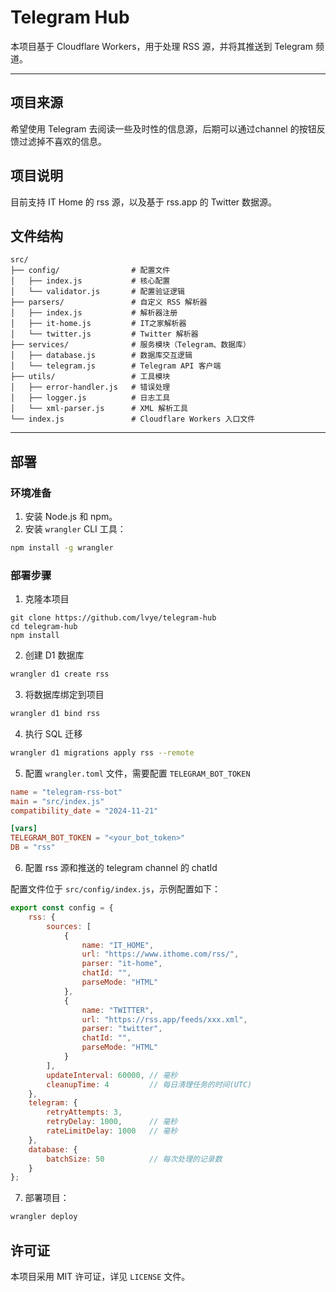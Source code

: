 
# Telegram Hub

本项目基于 Cloudflare Workers，用于处理 RSS 源，并将其推送到 Telegram 频道。

---

## 项目来源
希望使用 Telegram 去阅读一些及时性的信息源，后期可以通过channel 的按钮反馈过滤掉不喜欢的信息。

## 项目说明
目前支持 IT Home 的 rss 源，以及基于 rss.app 的 Twitter 数据源。

## 文件结构

```
src/
├── config/                # 配置文件
│   ├── index.js           # 核心配置
│   └── validator.js       # 配置验证逻辑
├── parsers/               # 自定义 RSS 解析器
│   ├── index.js           # 解析器注册
│   ├── it-home.js         # IT之家解析器
│   └── twitter.js         # Twitter 解析器
├── services/              # 服务模块（Telegram、数据库）
│   ├── database.js        # 数据库交互逻辑
│   └── telegram.js        # Telegram API 客户端
├── utils/                 # 工具模块
│   ├── error-handler.js   # 错误处理
│   ├── logger.js          # 日志工具
│   └── xml-parser.js      # XML 解析工具
└── index.js               # Cloudflare Workers 入口文件
```

---


## 部署
### 环境准备

1. 安装 Node.js 和 npm。
2. 安装 `wrangler` CLI 工具：
```bash
npm install -g wrangler
```

### 部署步骤

1. 克隆本项目
```batch
git clone https://github.com/lvye/telegram-hub
cd telegram-hub
npm install
```

2. 创建 D1 数据库
```bash
wrangler d1 create rss
```

3. 将数据库绑定到项目
```bash
wrangler d1 bind rss
```  

4. 执行 SQL 迁移
```bash
wrangler d1 migrations apply rss --remote
```

5. 配置 `wrangler.toml` 文件，需要配置 `TELEGRAM_BOT_TOKEN`
```toml
name = "telegram-rss-bot"
main = "src/index.js"
compatibility_date = "2024-11-21"

[vars]
TELEGRAM_BOT_TOKEN = "<your_bot_token>"
DB = "rss"
```

6. 配置 rss 源和推送的 telegram channel 的 chatId

配置文件位于 `src/config/index.js`，示例配置如下：

```javascript
export const config = {
    rss: {
        sources: [
            {
                name: "IT_HOME",
                url: "https://www.ithome.com/rss/",
                parser: "it-home",
                chatId: "",
                parseMode: "HTML"
            },
            {
                name: "TWITTER",
                url: "https://rss.app/feeds/xxx.xml",
                parser: "twitter",
                chatId: "",
                parseMode: "HTML"
            }
        ],
        updateInterval: 60000, // 毫秒
        cleanupTime: 4         // 每日清理任务的时间(UTC)
    },
    telegram: {
        retryAttempts: 3,
        retryDelay: 1000,      // 毫秒
        rateLimitDelay: 1000   // 毫秒
    },
    database: {
        batchSize: 50          // 每次处理的记录数
    }
};
```

7. 部署项目：
```bash
wrangler deploy
```

## 许可证

本项目采用 MIT 许可证，详见 `LICENSE` 文件。
